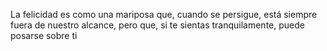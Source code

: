 La felicidad es como una mariposa que, cuando se persigue, está siempre fuera de nuestro alcance, pero que, si te sientas tranquilamente, puede posarse sobre ti
